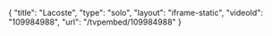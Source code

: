 {
    "title": "Lacoste",
    "type": "solo",
    "layout": "iframe-static",
    "videoId": "109984988",
    "url": "\/tvpembed\/109984988"
}